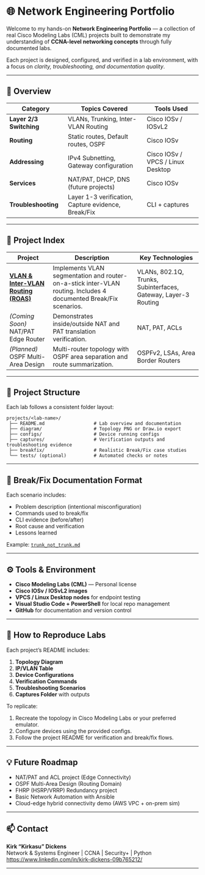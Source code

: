# 🌐 Network Engineering Portfolio

Welcome to my hands-on **Network Engineering Portfolio** — a collection of real Cisco Modeling Labs (CML) projects built to demonstrate my understanding of **CCNA-level networking concepts** through fully documented labs.

Each project is designed, configured, and verified in a lab environment, with a focus on *clarity, troubleshooting, and documentation quality*.

---

## 📘 Overview

| Category | Topics Covered | Tools Used |
|-----------|----------------|-------------|
| **Layer 2/3 Switching** | VLANs, Trunking, Inter-VLAN Routing | Cisco IOSv / IOSvL2 |
| **Routing** | Static routes, Default routes, OSPF | Cisco IOSv |
| **Addressing** | IPv4 Subnetting, Gateway configuration | Cisco IOSv / VPCS / Linux Desktop |
| **Services** | NAT/PAT, DHCP, DNS (future projects) | Cisco IOSv |
| **Troubleshooting** | Layer 1-3 verification, Capture evidence, Break/Fix | CLI + captures |

---

## 🧩 Project Index

| Project | Description | Key Technologies |
|----------|--------------|------------------|
| [**VLAN & Inter-VLAN Routing (ROAS)**](projects/vlan-intervlan-routing/README.md) | Implements VLAN segmentation and router-on-a-stick inter-VLAN routing. Includes 4 documented Break/Fix scenarios. | VLANs, 802.1Q, Trunks, Subinterfaces, Gateway, Layer-3 Routing |
| *(Coming Soon)* NAT/PAT Edge Router | Demonstrates inside/outside NAT and PAT translation verification. | NAT, PAT, ACLs |
| *(Planned)* OSPF Multi-Area Design | Multi-router topology with OSPF area separation and route summarization. | OSPFv2, LSAs, Area Border Routers |

---

## 🧱 Project Structure

Each lab follows a consistent folder layout:

```
projects/<lab-name>/
 ├── README.md                  # Lab overview and documentation
 ├── diagram/                   # Topology PNG or Draw.io export
 ├── configs/                   # Device running configs
 ├── captures/                  # Verification outputs and troubleshooting evidence
 ├── breakfix/                  # Realistic Break/Fix case studies
 └── tests/ (optional)          # Automated checks or notes
```

---

## 🧠 Break/Fix Documentation Format

Each scenario includes:
- Problem description (intentional misconfiguration)
- Commands used to break/fix
- CLI evidence (before/after)
- Root cause and verification
- Lessons learned

Example: [`trunk_not_trunk.md`](projects/vlan-intervlan-routing/breakfix/trunk_not_trunk.md)

---

## ⚙️ Tools & Environment

- **Cisco Modeling Labs (CML)** — Personal license  
- **Cisco IOSv / IOSvL2 images**  
- **VPCS / Linux Desktop nodes** for endpoint testing  
- **Visual Studio Code + PowerShell** for local repo management  
- **GitHub** for documentation and version control

---

## 🧾 How to Reproduce Labs

Each project’s README includes:
1. **Topology Diagram**
2. **IP/VLAN Table**
3. **Device Configurations**
4. **Verification Commands**
5. **Troubleshooting Scenarios**
6. **Captures Folder** with outputs

To replicate:
1. Recreate the topology in Cisco Modeling Labs or your preferred emulator.
2. Configure devices using the provided configs.
3. Follow the project README for verification and break/fix flows.

---

## 💡 Future Roadmap

- NAT/PAT and ACL project (Edge Connectivity)
- OSPF Multi-Area Design (Routing Domain)
- FHRP (HSRP/VRRP) Redundancy project
- Basic Network Automation with Ansible
- Cloud-edge hybrid connectivity demo (AWS VPC + on-prem sim)

---

## 📫 Contact

**Kirk “Kirkasu” Dickens**  
Network & Systems Engineer | CCNA | Security+ | Python  
https://www.linkedin.com/in/kirk-dickens-09b765212/


---